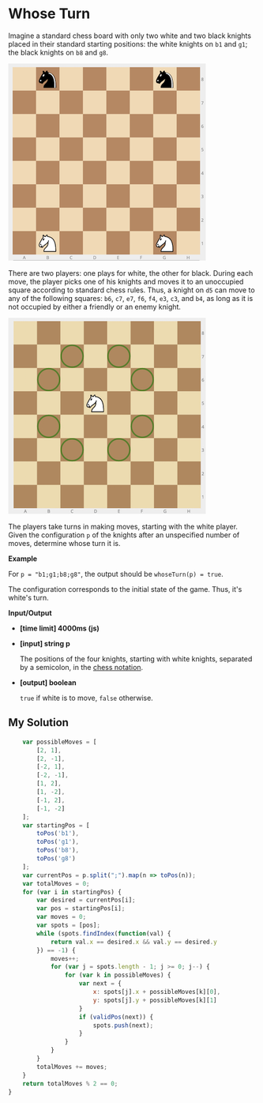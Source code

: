 # Whose Turn
﻿Imagine a standard chess board with only two white and two black knights placed in their standard starting positions: the white knights on `b1` and `g1`; the black knights on `b8` and `g8`.

![](images/initial_pos.png)

There are two players: one plays for white, the other for black. During each move, the player picks one of his knights and moves it to an unoccupied square according to standard chess rules. Thus, a knight on `d5` can move to any of the following squares: `b6`, `c7`, `e7`, `f6`, `f4`, `e3`, `c3`, and `b4`, as long as it is not occupied by either a friendly or an enemy knight.

![](images/knight.jpg)

The players take turns in making moves, starting with the white player. Given the configuration `p` of the knights after an unspecified number of moves, determine whose turn it is.

**Example**

For `p = "b1;g1;b8;g8"`, the output should be
`whoseTurn(p) = true`.

The configuration corresponds to the initial state of the game. Thus, it's white's turn.

**Input/Output**

*   **[time limit] 4000ms (js)**

*   **[input] string p**

    The positions of the four knights, starting with white knights, separated by a semicolon, in the [chess notation](keyword://chess-notation).

*   **[output] boolean**

    `true` if white is to move, `false` otherwise.


## My Solution
```javascript
﻿    var possibleMoves = [
        [2, 1],
        [2, -1],
        [-2, 1],
        [-2, -1],
        [1, 2],
        [1, -2],
        [-1, 2],
        [-1, -2]
    ];
    var startingPos = [
        toPos('b1'),
        toPos('g1'),
        toPos('b8'),
        toPos('g8')
    ];
    var currentPos = p.split(";").map(n => toPos(n));
    var totalMoves = 0;
    for (var i in startingPos) {
        var desired = currentPos[i];
        var pos = startingPos[i];
        var moves = 0;
        var spots = [pos];
        while (spots.findIndex(function(val) {
            return val.x == desired.x && val.y == desired.y
        }) == -1) {
            moves++;
            for (var j = spots.length - 1; j >= 0; j--) {
                for (var k in possibleMoves) {
                    var next = {
                        x: spots[j].x + possibleMoves[k][0],
                        y: spots[j].y + possibleMoves[k][1]
                    }
                    if (validPos(next)) {
                        spots.push(next);
                    }
                }
            }
        }
        totalMoves += moves;
    }
    return totalMoves % 2 == 0;
}
​
```
